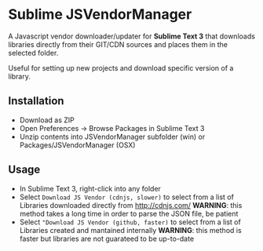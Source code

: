 Sublime JSVendorManager
===============

A Javascript vendor downloader/updater for **Sublime Text 3** that downloads libraries directly from their GIT/CDN sources and places them in the selected folder.

Useful for setting up new projects and download specific version of a library.

Installation
-------------

* Download as ZIP
* Open Preferences -> Browse Packages in Sublime Text 3
* Unzip contents into JSVendorManager subfolder (win) or Packages/JSVendorManager (OSX)

Usage
-------------

* In Sublime Text 3, right-click into any folder 
* Select `Download JS Vendor (cdnjs, slower)` to select from a list of Libraries downloaded directly from http://cdnjs.com/ **WARNING**: this method takes a long time in order to parse the JSON file, be patient
* Select `"Download JS Vendor (github, faster)` to select from a list of Libraries created and mantained internally  **WARNING**: this method is faster but libraries are not guarateed to be up-to-date